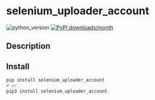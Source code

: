 # selenium_uploader_account
![python_version](https://img.shields.io/static/v1?label=Python&message=3.5%20|%203.6%20|%203.7&color=blue) [![PyPI downloads/month](https://img.shields.io/pypi/dm/selenium_uploader_account?logo=pypi&logoColor=white)](https://pypi.python.org/pypi/selenium_uploader_account)

## Description


## Install
~~~~bash
pip install selenium_uploader_account
# or
pip3 install selenium_uploader_account
~~~~